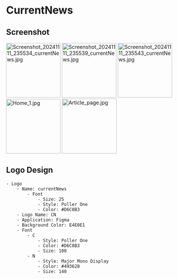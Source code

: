 # CurrentNews

## Screenshot

<img title="" src="file:///C:/Users/shaza/documents/btech/7thSem/MinorProject/screenshot/Screenshot_20241111_235534_currentNews.jpg" alt="Screenshot_20241111_235534_currentNews.jpg" width="148">

<img src="file:///C:/Users/shaza/documents/btech/7thSem/MinorProject/screenshot/Screenshot_20241111_235539_currentNews.jpg" title="" alt="Screenshot_20241111_235539_currentNews.jpg" width="148">

<img src="file:///C:/Users/shaza/documents/btech/7thSem/MinorProject/screenshot/Screenshot_20241111_235543_currentNews.jpg" title="" alt="Screenshot_20241111_235543_currentNews.jpg" width="148">

<img src="file:///C:/Users/shaza/documents/btech/7thSem/MinorProject/screenshot/Home_1.jpg" title="" alt="Home_1.jpg" width="148">

<img src="file:///C:/Users/shaza/documents/btech/7thSem/MinorProject/screenshot/Article_page.jpg" title="" alt="Article_page.jpg" width="149">

## Logo Design

```
- Logo
    - Name: currentNews
        - Font
            - Size: 25
            - Style: Poller One
            - Color: #D6C0B3
    - Logo Name: CN
    - Application: Figma
    - Background Color: E4E0E1
    - Font
        - C
            - Style: Poller One
            - Color: #D6C0B3
            - Size: 100
        - N
            - Style: Major Mono Display
            - Color: #493628
            - Size: 140
```
